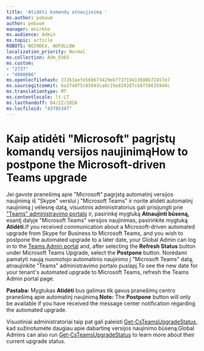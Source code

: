 ```yaml
---
title: 'Atidėti komandų atnaujinimą '
ms.author: pebaum
author: pebaum
manager: mnirkhe
ms.audience: Admin
ms.topic: article
ROBOTS: NOINDEX, NOFOLLOW
localization_priority: Normal
ms.collection: Adm_O365
ms.custom:
- "2737"
- "4000006"
ms.openlocfilehash: 37263aefe56b673429eb773719413688b72457e7
ms.sourcegitcommit: 6a3748f5c05693ca0c19a829287cb8f30635940c
ms.translationtype: MT
ms.contentlocale: lt-LT
ms.lasthandoff: 04/22/2020
ms.locfileid: "43785347"
---
```

# <a name="how-to-postpone-the-microsoft-driven-teams-upgrade"></a><span data-ttu-id="02251-102">Kaip atidėti "Microsoft" pagrįstų komandų versijos naujinimą</span><span class="sxs-lookup"><span data-stu-id="02251-102">How to postpone the Microsoft-driven Teams upgrade</span></span>

<span data-ttu-id="02251-103">Jei gavote pranešimą apie "Microsoft" pagrįstą automatinį versijos naujinimą iš "Skype" verslui į "Microsoft Teams" ir norite atidėti automatinį naujinimą į vėlesnę datą, visuotinis administratorius gali prisijungti prie ["Teams" administravimo portalo](https://admin.teams.microsoft.com/dashboard) ir, pasirinkę mygtuką **Atnaujinti būseną,** esantį dalyje "Microsoft Teams" versijos naujinimas, pasirinkite mygtuką **Atidėti.**</span><span class="sxs-lookup"><span data-stu-id="02251-103">If you received communication about a Microsoft-driven automated upgrade from Skype for Business to Microsoft Teams, and you wish to postpone the automated upgrade to a later date, your Global Admin can log in to the [Teams Admin portal](https://admin.teams.microsoft.com/dashboard) and, after selecting the **Refresh Status** button under Microsoft Teams Upgrade, select the **Postpone** button.</span></span> <span data-ttu-id="02251-104">Norėdami pamatyti naują nuomotojo automatinio naujinimo į "Microsoft Teams" datą, atnaujinkite "Teams" administravimo portalo puslapį.</span><span class="sxs-lookup"><span data-stu-id="02251-104">To see the new date for your tenant's automated upgrade to Microsoft Teams, refresh the Teams Admin portal page.</span></span>

<span data-ttu-id="02251-105">**Pastaba:** Mygtukas **Atidėti** bus galimas tik gavus pranešimų centro pranešimą apie automatinį naujinimą.</span><span class="sxs-lookup"><span data-stu-id="02251-105">**Note:** The **Postpone** button will only be available if you have received the message center notification regarding the automated upgrade.</span></span> 

<span data-ttu-id="02251-106">Visuotiniai administratoriai taip pat gali paleisti [Get-CsTeamsUpgradeStatus,](https://docs.microsoft.com/powershell/module/skype/get-csteamsupgradestatus?view=skype-ps) kad sužinotumėte daugiau apie dabartinę versijos naujinimo būseną.</span><span class="sxs-lookup"><span data-stu-id="02251-106">Global Admins can also run [Get-CsTeamsUpgradeStatus](https://docs.microsoft.com/powershell/module/skype/get-csteamsupgradestatus?view=skype-ps) to learn more about their current upgrade status.</span></span>
